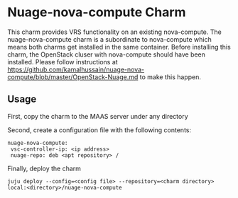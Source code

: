 Nuage-nova-compute Charm
==========================
This charm provides VRS functionality on an existing nova-compute. The nuage-nova-compute charm is a subordinate to nova-compute which means both charms get installed in the same container. Before installing this charm, the OpenStack cluser with nova-compute should have been installed. Please follow instructions at https://github.com/kamalhussain/nuage-nova-compute/blob/master/OpenStack-Nuage.md to make this happen.

Usage
------------------
First, copy the charm to the MAAS server under any directory

Second, create a configuration file with the following contents:

```
nuage-nova-compute:
 vsc-controller-ip: <ip address>
 nuage-repo: deb <apt repository> /
```

Finally, deploy the charm 

```
juju deploy --config=<config file> --repository=<charm directory> local:<directory>/nuage-nova-compute
```


